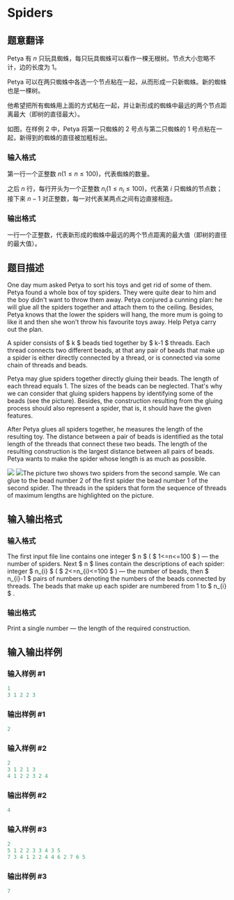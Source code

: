 # Spiders

## 题意翻译

Petya 有 $n$ 只玩具蜘蛛，每只玩具蜘蛛可以看作一棵无根树。节点大小忽略不计，边的长度为 1。

Petya 可以在两只蜘蛛中各选一个节点粘在一起，从而形成一只新蜘蛛。新的蜘蛛也是一棵树。

他希望把所有蜘蛛用上面的方式粘在一起，并让新形成的蜘蛛中最远的两个节点距离最大（即树的直径最大）。

如图，在样例 2 中，Petya 将第一只蜘蛛的 2 号点与第二只蜘蛛的 1 号点粘在一起，新得到的蜘蛛的直径被加粗标出。

### 输入格式

第一行一个正整数 $n(1\leq n\leq 100)$，代表蜘蛛的数量。

之后 $n$ 行，每行开头为一个正整数 $n_i(1\leq n_i\leq 100)$，代表第 $i$ 只蜘蛛的节点数；接下来 $n-1$ 对正整数，每一对代表某两点之间有边直接相连。

### 输出格式

一行一个正整数，代表新形成的蜘蛛中最远的两个节点距离的最大值（即树的直径的最大值）。

## 题目描述

One day mum asked Petya to sort his toys and get rid of some of them. Petya found a whole box of toy spiders. They were quite dear to him and the boy didn't want to throw them away. Petya conjured a cunning plan: he will glue all the spiders together and attach them to the ceiling. Besides, Petya knows that the lower the spiders will hang, the more mum is going to like it and then she won't throw his favourite toys away. Help Petya carry out the plan.

A spider consists of $ k $ beads tied together by $ k-1 $ threads. Each thread connects two different beads, at that any pair of beads that make up a spider is either directly connected by a thread, or is connected via some chain of threads and beads.

Petya may glue spiders together directly gluing their beads. The length of each thread equals 1. The sizes of the beads can be neglected. That's why we can consider that gluing spiders happens by identifying some of the beads (see the picture). Besides, the construction resulting from the gluing process should also represent a spider, that is, it should have the given features.

After Petya glues all spiders together, he measures the length of the resulting toy. The distance between a pair of beads is identified as the total length of the threads that connect these two beads. The length of the resulting construction is the largest distance between all pairs of beads. Petya wants to make the spider whose length is as much as possible.

![](https://cdn.luogu.com.cn/upload/vjudge_pic/CF120F/8b664867db300110aac369f834bea9838c57bcef.png) ![](https://cdn.luogu.com.cn/upload/vjudge_pic/CF120F/4d2e6eef4b897e5c0e7f81891c6a05c68b56b178.png)The picture two shows two spiders from the second sample. We can glue to the bead number 2 of the first spider the bead number 1 of the second spider. The threads in the spiders that form the sequence of threads of maximum lengths are highlighted on the picture.

## 输入输出格式

### 输入格式

The first input file line contains one integer $ n $ ( $ 1<=n<=100 $ ) — the number of spiders. Next $ n $ lines contain the descriptions of each spider: integer $ n_{i} $ ( $ 2<=n_{i}<=100 $ ) — the number of beads, then $ n_{i}-1 $ pairs of numbers denoting the numbers of the beads connected by threads. The beads that make up each spider are numbered from 1 to $ n_{i} $ .

### 输出格式

Print a single number — the length of the required construction.

## 输入输出样例

### 输入样例 #1

```cpp
1
3 1 2 2 3

```
### 输出样例 #1

```cpp
2

```
### 输入样例 #2

```cpp
2
3 1 2 1 3
4 1 2 2 3 2 4

```
### 输出样例 #2

```cpp
4

```
### 输入样例 #3

```cpp
2
5 1 2 2 3 3 4 3 5
7 3 4 1 2 2 4 4 6 2 7 6 5

```
### 输出样例 #3

```cpp
7

```
